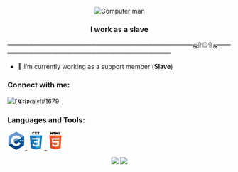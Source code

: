 <p align="center">
 <img src="https://media.tenor.com/SyQD6OI4AKYAAAAC/y2k.gif" alt="Computer man">
</p>
<h3 align="center">I work as a slave</h3>
<p>══════════════════════════════════════════ஜ۩۞۩ஜ════════════════════════════════════════</p>




- 🔭 I’m currently working as a support member (**Slave**)

<h3 align="left">Connect with me:</h3>
<p align="left">
<a href="https://discord.gg/!͓̽ 𝕮𝖗𝖎𝖕𝖈𝖍𝖎𝖊𝖋#1679" target="blank"><img align="center" src="https://raw.githubusercontent.com/rahuldkjain/github-profile-readme-generator/master/src/images/icons/Social/discord.svg" alt="!͓̽ 𝕮𝖗𝖎𝖕𝖈𝖍𝖎𝖊𝖋#1679" height="30" width="40" /></a>
</p>




<h3 align="left">Languages and Tools:</h3>
<p align="left"> <a href="https://www.w3schools.com/cpp/" target="_blank" rel="noreferrer"> <img src="https://raw.githubusercontent.com/devicons/devicon/master/icons/cplusplus/cplusplus-original.svg" alt="cplusplus" width="40" height="40"/> </a> <a href="https://www.w3schools.com/css/" target="_blank" rel="noreferrer"> <img src="https://raw.githubusercontent.com/devicons/devicon/master/icons/css3/css3-original-wordmark.svg" alt="css3" width="40" height="40"/> </a> <a href="https://www.w3schools.com/html/" target="_blank" rel="noreferrer"> <img src="https://raw.githubusercontent.com/devicons/devicon/master/icons/html5/html5-original-wordmark.svg" alt="html5" width="40" height="40"/> </a> </p>

<p align="center">
  <a href="#"><img src="https://github-readme-stats.vercel.app/api?username=Dildi&include_all_commits=true&count_private=true&&show_icons=true&theme=material-palenight" width="400"></a> 
  <a href="#"><img src="https://github-readme-streak-stats.herokuapp.com/?user=Dildi&count_private=true&show_icons=true&theme=material-palenight" width="400"></a>
</p>
